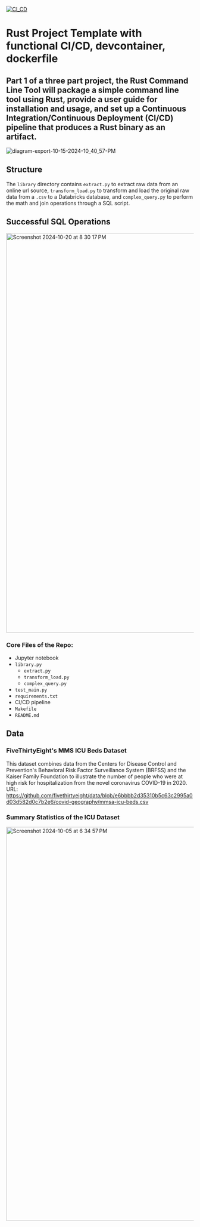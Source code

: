 [![CI_CD](https://github.com/zachary-fennie/Rust-Project-2/actions/workflows/CI_CD.yml/badge.svg)](https://github.com/zachary-fennie/Rust-Project-2/actions/workflows/CI_CD.yml)

# Rust Project Template with functional CI/CD, devcontainer, dockerfile
## Part 1 of a three part project, the Rust Command Line Tool will package a simple command line tool using Rust, provide a user guide for installation and usage, and set up a Continuous Integration/Continuous Deployment (CI/CD) pipeline that produces a Rust binary as an artifact.



![diagram-export-10-15-2024-10_40_57-PM](https://github.com/user-attachments/assets/c176c501-b37e-4bc4-88b2-f047fdc31f62)

## Structure
The `library` directory contains `extract.py` to extract raw data from an online url source, `transform_load.py` to transform and load the original raw data from a `.csv` to a Databricks database, and `complex_query.py` to perform the math and join operations through a SQL script.

## Successful SQL Operations
<img width="1071" alt="Screenshot 2024-10-20 at 8 30 17 PM" src="https://github.com/user-attachments/assets/165c22af-3ddb-4b20-b66e-7adcd54a13a3">

### Core Files of the Repo:
* Jupyter notebook
* `library.py`
    - `extract.py`
    - `transform_load.py`
    - `complex_query.py`
* `test_main.py`
* `requirements.txt`
* CI/CD pipeline
* `Makefile`
* `README.md`

## Data
### FiveThirtyEight's MMS ICU Beds Dataset
This dataset combines data from the Centers for Disease Control and Prevention's Behavioral Risk Factor Surveillance System (BRFSS) and the Kaiser Family Foundation to illustrate the number of people who were at high risk for hospitalization from the novel coronavirus COVID-19 in 2020.\
URL: https://github.com/fivethirtyeight/data/blob/e6bbbb2d35310b5c63c2995a0d03d582d0c7b2e6/covid-geography/mmsa-icu-beds.csv

### Summary Statistics of the ICU Dataset
<img width="1056" alt="Screenshot 2024-10-05 at 6 34 57 PM" src="https://github.com/user-attachments/assets/536234ae-e5ff-47dd-b371-b420a96807c0">